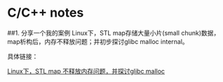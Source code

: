 # C/C++ notes

##1. 分享一个我的案例
Linux下，STL map存储大量小片(small chunk)数据，map析构后，内存不释放问题；并初步探讨glibc malloc internal。

具体链接：

[Linux下，STL map 不释放内存问题，并探讨glibc malloc](./0001/)

